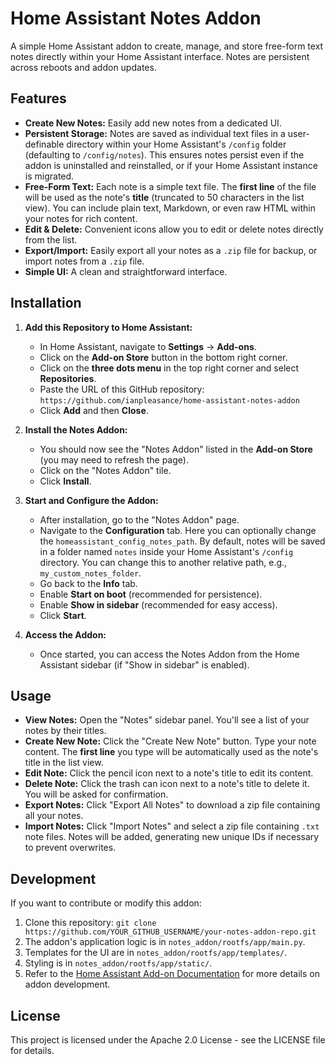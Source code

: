 # Home Assistant Notes Addon

A simple Home Assistant addon to create, manage, and store free-form text notes directly within your Home Assistant interface. Notes are persistent across reboots and addon updates.

## Features

* **Create New Notes:** Easily add new notes from a dedicated UI.
* **Persistent Storage:** Notes are saved as individual text files in a user-definable directory within your Home Assistant's `/config` folder (defaulting to `/config/notes`). This ensures notes persist even if the addon is uninstalled and reinstalled, or if your Home Assistant instance is migrated.
* **Free-Form Text:** Each note is a simple text file. The **first line** of the file will be used as the note's **title** (truncated to 50 characters in the list view). You can include plain text, Markdown, or even raw HTML within your notes for rich content.
* **Edit & Delete:** Convenient icons allow you to edit or delete notes directly from the list.
* **Export/Import:** Easily export all your notes as a `.zip` file for backup, or import notes from a `.zip` file.
* **Simple UI:** A clean and straightforward interface.

## Installation

1.  **Add this Repository to Home Assistant:**
    * In Home Assistant, navigate to **Settings** -> **Add-ons**.
    * Click on the **Add-on Store** button in the bottom right corner.
    * Click on the **three dots menu** in the top right corner and select **Repositories**.
    * Paste the URL of this GitHub repository:
        `https://github.com/ianpleasance/home-assistant-notes-addon`
    * Click **Add** and then **Close**.

2.  **Install the Notes Addon:**
    * You should now see the "Notes Addon" listed in the **Add-on Store** (you may need to refresh the page).
    * Click on the "Notes Addon" tile.
    * Click **Install**.

3.  **Start and Configure the Addon:**
    * After installation, go to the "Notes Addon" page.
    * Navigate to the **Configuration** tab. Here you can optionally change the `homeassistant_config_notes_path`. By default, notes will be saved in a folder named `notes` inside your Home Assistant's `/config` directory. You can change this to another relative path, e.g., `my_custom_notes_folder`.
    * Go back to the **Info** tab.
    * Enable **Start on boot** (recommended for persistence).
    * Enable **Show in sidebar** (recommended for easy access).
    * Click **Start**.

4.  **Access the Addon:**
    * Once started, you can access the Notes Addon from the Home Assistant sidebar (if "Show in sidebar" is enabled).

## Usage

* **View Notes:** Open the "Notes" sidebar panel. You'll see a list of your notes by their titles.
* **Create New Note:** Click the "Create New Note" button. Type your note content. The **first line** you type will be automatically used as the note's title in the list view.
* **Edit Note:** Click the pencil icon next to a note's title to edit its content.
* **Delete Note:** Click the trash can icon next to a note's title to delete it. You will be asked for confirmation.
* **Export Notes:** Click "Export All Notes" to download a zip file containing all your notes.
* **Import Notes:** Click "Import Notes" and select a zip file containing `.txt` note files. Notes will be added, generating new unique IDs if necessary to prevent overwrites.

## Development

If you want to contribute or modify this addon:

1.  Clone this repository: `git clone https://github.com/YOUR_GITHUB_USERNAME/your-notes-addon-repo.git`
2.  The addon's application logic is in `notes_addon/rootfs/app/main.py`.
3.  Templates for the UI are in `notes_addon/rootfs/app/templates/`.
4.  Styling is in `notes_addon/rootfs/app/static/`.
5.  Refer to the [Home Assistant Add-on Documentation](https://developers.home-assistant.io/docs/add-ons/) for more details on addon development.

## License

This project is licensed under the Apache 2.0 License - see the LICENSE file for details.
